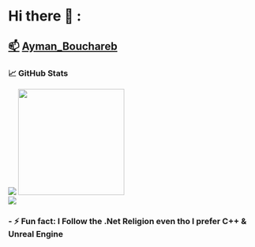 # Hi there 👋 :
## <a href="Ayman.bouchareb@outlook.fr">📫</a> [Ayman_Bouchareb](https://www.linkedin.com/in/ayman-bouchareb-511abb19a/) 
### &#x1f4c8; GitHub Stats
<div>
  <img src="https://github-readme-stats.vercel.app/api/top-langs/?username=DemuirGos&title_color=ffffff&text_color=c9cacc&icon_color=2bbc8a&bg_color=1d1f21&langs_count=10&layout=compact&hide=html&card_width=245"/>
  <img Height="215" src="https://github-readme-stats.vercel.app/api?username=DemuirGos&show_icons=true&line_height=28&title_color=ffffff&text_color=c9cacc&icon_color=2bbc8a&bg_color=1d1f21"/>
</div>
<img src="https://github-profile-trophy.vercel.app/?username=DemuirGos&theme=chalk&column=7&margin-w=5"/>

### - ⚡ Fun fact: I Follow the .Net Religion even tho I prefer C++ & Unreal Engine
